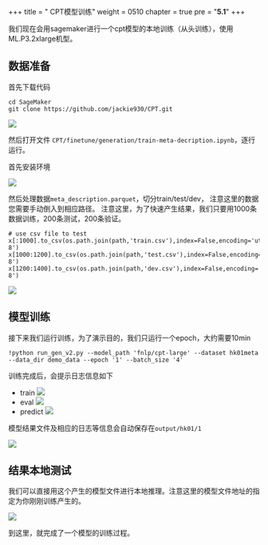 +++
title = " CPT模型训练"
weight = 0510
chapter = true
pre = "<b>5.1</b>"
+++

我们现在会用sagemaker进行一个cpt模型的本地训练（从头训练），使用ML.P3.2xlarge机型。


## 数据准备 

首先下载代码
```
cd SageMaker
git clone https://github.com/jackie930/CPT.git
```

![](../pics/05CPT/3.png)

然后打开文件 `CPT/finetune/generation/train-meta-decription.ipynb`，逐行运行。

首先安装环境

![](../pics/05CPT/4.png)

然后处理数据`meta_description.parquet`，切分train/test/dev， 注意这里的数据您需要手动倒入到相应路径。
注意这里，为了快速产生结果，我们只要用1000条数据训练，200条测试，200条验证。
```
# use csv file to test 
x[:1000].to_csv(os.path.join(path,'train.csv'),index=False,encoding='utf-8')
x[1000:1200].to_csv(os.path.join(path,'test.csv'),index=False,encoding='utf-8')
x[1200:1400].to_csv(os.path.join(path,'dev.csv'),index=False,encoding='utf-8')
```

![](../pics/05CPT/5.png)

## 模型训练

接下来我们运行训练，为了演示目的，我们只运行一个epoch，大约需要10min
```
!python run_gen_v2.py --model_path 'fnlp/cpt-large' --dataset hk01meta --data_dir demo_data --epoch '1' --batch_size '4' 
```

训练完成后，会提示日志信息如下
* train
![](../pics/05CPT/6.png)
* eval
![](../pics/05CPT/7.png)
* predict
![](../pics/05CPT/8.png)

模型结果文件及相应的日志等信息会自动保存在`output/hk01/1`

![](../pics/05CPT/9.png)

## 结果本地测试

我们可以直接用这个产生的模型文件进行本地推理。注意这里的模型文件地址的指定为你刚刚训练产生的。

![](../pics/05CPT/10.png)

到这里，就完成了一个模型的训练过程。